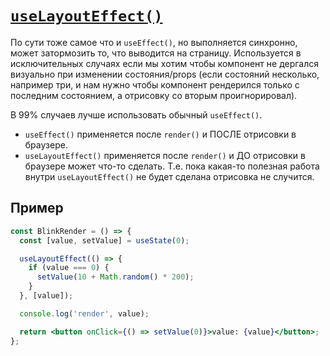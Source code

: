 # [`useLayoutEffect()`](../index.md)

По сути тоже самое что и `useEffect()`, но выполняется синхронно, может затормозить то, что выводится на страницу. Используется в исключительных случаях если мы хотим чтобы компонент не дергался визуально при изменении состояния/props (если состояний несколько, например три, и нам нужно чтобы компонент рендерился только с последним состоянием, а отрисовку со вторым проигнорировал).

В 99% случаев лучше использовать обычный `useEffect()`.

- `useEffect()` применяется после `render()` и ПОСЛЕ отрисовки в браузере.
- `useLayoutEffect()` применяется после `render()` и ДО отрисовки в браузере может что-то сделать. Т.е. пока какая-то полезная работа внутри `useLayoutEffect()` не будет сделана отрисовка не случится.

## Пример

```jsx
const BlinkRender = () => {
  const [value, setValue] = useState(0);

  useLayoutEffect(() => {
    if (value === 0) {
      setValue(10 + Math.random() * 200);
    }
  }, [value]);

  console.log('render', value);

  return <button onClick={() => setValue(0)}>value: {value}</button>;
};
```

